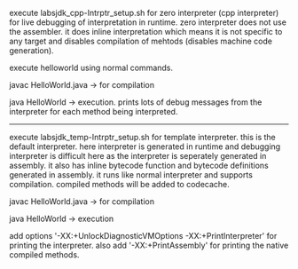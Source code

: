 execute labsjdk_cpp-Intrptr_setup.sh for zero interpreter (cpp interpreter) for live debugging of interpretation in runtime. zero interpreter does not use the assembler. it does inline interpretation which means it is not specific to any target and disables compilation of mehtods (disables machine code generation).

execute helloworld using normal commands.

javac HelloWorld.java -> for compilation

java HelloWorld -> execution. prints lots of debug messages from the interpreter for each method being interpreted.

--------------------------------------------------------------------------------

execute labsjdk_temp-Intrptr_setup.sh for template interpreter. this is the default interpreter. here interpreter is generated in runtime and debugging interpreter is difficult here as the interpreter is seperately generated in assembly. it also has inline bytecode function and bytecode definitions generated in assembly. it runs like normal interpreter and supports compilation. compiled methods will be added to codecache.

javac HelloWorld.java -> for compilation

java HelloWorld -> execution

add options '-XX:+UnlockDiagnosticVMOptions -XX:+PrintInterpreter' for printing the interpreter. also add '-XX:+PrintAssembly' for printing the native compiled methods.
